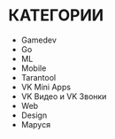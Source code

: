 # КАТЕГОРИИ
- Gamedev
- Go
- ML
- Mobile
- Tarantool
- VK Mini Apps
- VK Видео и VK Звонки
- Web
- Design
- Маруся
